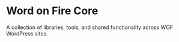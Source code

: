 # Word on Fire Core
A collection of libraries, tools, and shared functionality across WOF WordPress sites.
